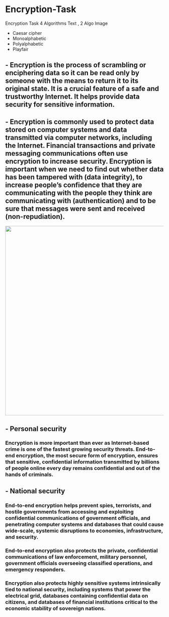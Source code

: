 # Encryption-Task
Encryption Task 4 Algorithms Text , 2 Algo Image


- Caesar cipher
- Monoalphabetic 
- Polyalphabetic
- Playfair





## - Encryption is the process of scrambling or enciphering data so it can be read only by someone with the means to return it to its original state. It is a crucial feature of a safe and trustworthy Internet. It helps provide data security for sensitive information. 

## - Encryption is commonly used to protect data stored on computer systems and data transmitted via computer networks, including the Internet. Financial transactions and private messaging communications often use encryption to increase security. Encryption is important when we need to find out whether data has been tampered with (data integrity), to increase people’s confidence that they are communicating with the people they think are communicating with (authentication) and to be sure that messages were sent and received (non-repudiation).


<img width="600" src="https://www.internetsociety.org/wp-content/uploads/2021/05/ISOC_MOZ_FEST_Decrypted_Text-13.png">

## - Personal security
### Encryption is more important than ever as Internet-based crime is one of the fastest growing security threats. End-to-end encryption, the most secure form of encryption, ensures that sensitive, confidential information transmitted by billions of people online every day remains confidential and out of the hands of criminals.


## - National security
### End-to-end encryption helps prevent spies, terrorists, and hostile governments from accessing and exploiting confidential communications of government officials, and penetrating computer systems and databases that could cause wide-scale, systemic disruptions to economies, infrastructure, and security. 

### End-to-end encryption also protects the private, confidential communications of law enforcement, military personnel, government officials overseeing classified operations, and emergency responders. 

### Encryption also protects highly sensitive systems intrinsically tied to national security, including systems that power the electrical grid, databases containing confidential data on citizens, and databases of financial institutions critical to the economic stability of sovereign nations.


 




